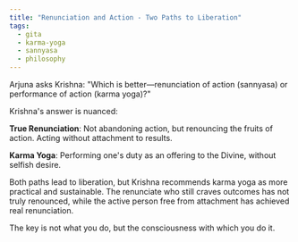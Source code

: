```yaml
---
title: "Renunciation and Action - Two Paths to Liberation"
tags:
  - gita
  - karma-yoga
  - sannyasa
  - philosophy
---
```


Arjuna asks Krishna: "Which is better—renunciation of action (sannyasa) or performance of action (karma yoga)?"

Krishna's answer is nuanced:

**True Renunciation**: Not abandoning action, but renouncing the fruits of action. Acting without attachment to results.

**Karma Yoga**: Performing one's duty as an offering to the Divine, without selfish desire.

Both paths lead to liberation, but Krishna recommends karma yoga as more practical and sustainable. The renunciate who still craves outcomes has not truly renounced, while the active person free from attachment has achieved real renunciation.

The key is not what you do, but the consciousness with which you do it.



